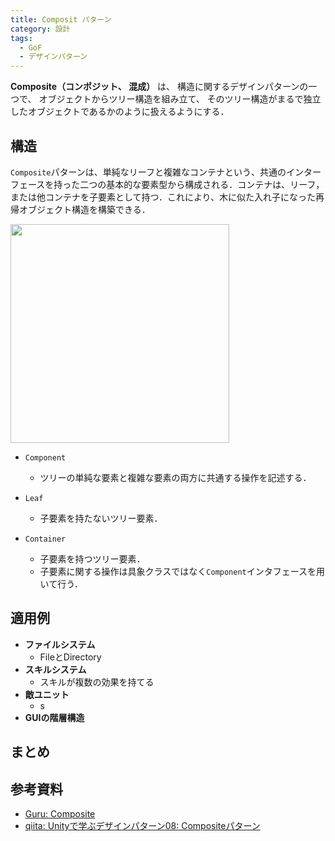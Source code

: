```yaml
---
title: Composit パターン
category: 設計
tags:
  - GoF
  - デザインパターン
---
```


**Composite（コンポジット、 混成）** は、 構造に関するデザインパターンの一つで、 オブジェクトからツリー構造を組み立て、 そのツリー構造がまるで独立したオブジェクトであるかのように扱えるようにする．

<!-- more -->

## 構造

`Composite`パターンは、単純なリーフと複雑なコンテナという、共通のインターフェースを持った二つの基本的な要素型から構成される．コンテナは、リーフ，または他コンテナを子要素として持つ．これにより、木に似た入れ子になった再帰オブジェクト構造を構築できる．

<img src="https://refactoring.guru/images/patterns/diagrams/composite/structure-ja-indexed-2x.png" width=350>

- `Component`
  - ツリーの単純な要素と複雑な要素の両方に共通する操作を記述する．

- `Leaf`
  - 子要素を持たないツリー要素．

- `Container`
  - 子要素を持つツリー要素．
  - 子要素に関する操作は具象クラスではなく`Component`インタフェースを用いて行う．


## 適用例

- **ファイルシステム**
  - FileとDirectory
- **スキルシステム**
  - スキルが複数の効果を持てる
- **敵ユニット**
  - s
- **GUIの階層構造**

## まとめ

## 参考資料
- [Guru: Composite](https://refactoring.guru/ja/design-patterns/composite)
- [qiita: Unityで学ぶデザインパターン08: Compositeパターン](https://qiita.com/Cova8bitdot/items/1c57d856027a33e99eb0)